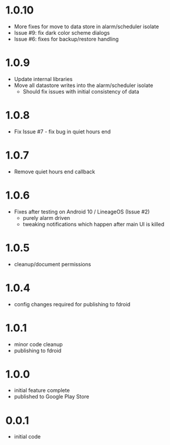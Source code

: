 # 1.0.10
- More fixes for move to data store in alarm/scheduler isolate
- Issue #9: fix dark color scheme dialogs
- Issue #6: fixes for backup/restore handling

# 1.0.9
- Update internal libraries
- Move all datastore writes into the alarm/scheduler isolate
    - Should fix issues with initial consistency of data

# 1.0.8
- Fix Issue #7 - fix bug in quiet hours end

# 1.0.7
- Remove quiet hours end callback

# 1.0.6
- Fixes after testing on Android 10 / LineageOS (Issue #2)
    - purely alarm driven
    - tweaking notifications which happen after main UI is killed

# 1.0.5
- cleanup/document permissions

# 1.0.4
- config changes required for publishing to fdroid

# 1.0.1
- minor code cleanup
- publishing to fdroid

# 1.0.0
- initial feature complete
- published to Google Play Store

# 0.0.1
- initial code
